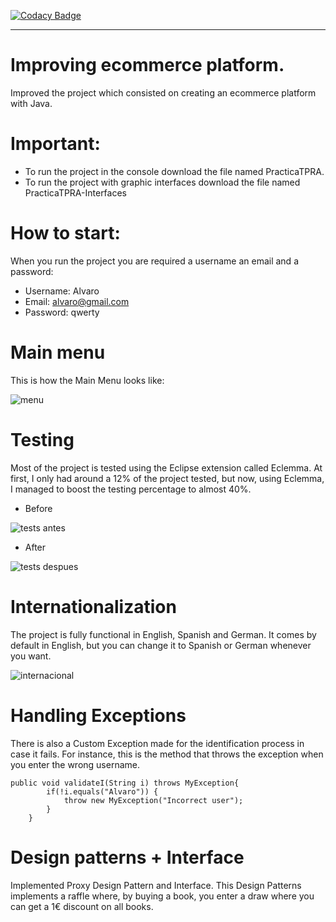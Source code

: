 [![Codacy Badge](https://api.codacy.com/project/badge/Grade/2e09dc1efa5049719338b24083c388af)](https://www.codacy.com/app/varorb99/Prueba2?utm_source=github.com&amp;utm_medium=referral&amp;utm_content=varorb99/Prueba2&amp;utm_campaign=Badge_Grade)

-----------------------------------
# Improving ecommerce platform.
Improved the project which consisted on creating an ecommerce platform with Java.

# Important:

+ To run the project in the console download the file named PracticaTPRA.
+ To run the project with graphic interfaces download the file named PracticaTPRA-Interfaces

# How to start:

When you run the project you are required a username an email and a password:

+ Username: Alvaro
+ Email: alvaro@gmail.com
+ Password: qwerty


# Main menu
 This is how the Main Menu looks like:
 
 ![menu](https://user-images.githubusercontent.com/43890020/50490772-3c105000-0a0f-11e9-8c87-5a68494d4aaf.png)

# Testing

Most of the project is tested using the Eclipse extension called Eclemma. At first, I only had around a 12% of the project tested, but now, using Eclemma, I managed to boost the testing percentage to almost 40%.

+ Before

![tests antes](https://user-images.githubusercontent.com/43890020/50490582-1fbfe380-0a0e-11e9-9191-bd17a52a376f.png)

+ After

![tests despues](https://user-images.githubusercontent.com/43890020/50490692-b9879080-0a0e-11e9-97a5-80fa3fba61d0.png)


# Internationalization

The project is fully functional in English, Spanish and German. It comes by default in English, but you can change it to Spanish or German whenever you want.

![internacional](https://user-images.githubusercontent.com/43890020/50490873-b3de7a80-0a0f-11e9-8b55-4b6fd3c3a572.png)


# Handling Exceptions

There is also a Custom Exception made for the identification process in case it fails. For instance, this is the method that throws the exception when you enter the wrong username.

```
public void validateI(String i) throws MyException{
		if(!i.equals("Alvaro")) {
			throw new MyException("Incorrect user");
		}
	}
```

# Design patterns + Interface

Implemented Proxy Design Pattern and Interface.
This Design Patterns implements a raffle where, by buying a book, you enter a draw where you can get a 1€ discount on all books.
